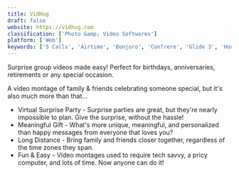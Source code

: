 ```yaml
---
title: VidHug
draft: false 
website: https://vidhug.com
classification: ['Photo &amp; Video Softwares']
platform: ['Web']
keywords: ['5 Calls', 'Airtime', 'Bonjoro', 'Confrere', 'Glide 3', 'Houseparty', 'Messenger Video Calls', 'Standups', 'Switchboard', 'VidDay', 'heyyo']
---
```

Surprise group videos made easy! Perfect for birthdays, anniversaries, retirements or any special occasion.

A video montage of family &amp; friends celebrating someone special, but it's also much more than that...
<ul>
 	<li>Virtual Surprise Party - Surprise parties are great, but they're nearly impossible to plan. Give the surprise, without the hassle!</li>
 	<li>Meaningful Gift - What's more unique, meaningful, and personalized than happy messages from everyone that loves you?</li>
 	<li>Long Distance - Bring family and friends closer together, regardless of the time zones they span.</li>
 	<li>Fun &amp; Easy - Video montages used to require tech savvy, a pricy computer, and&nbsp;lots&nbsp;of time. Now anyone can do it!</li>
</ul>